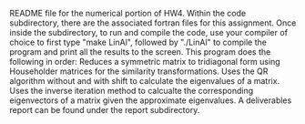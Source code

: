 README file for the numerical portion of HW4. Within the code subdirectory, there are the associated fortran files for this assignment.
Once inside the subdirectory, to run and compile the code, use your compiler of choice to first type "make LinAl", followed by "./LinAl" to compile the program 
and print all the results to the screen.
This program does the following in order: 
Reduces a symmetric matrix to tridiagonal form using Householder matrices for the similarity transformations.
Uses the QR algorithm without and with shift to calculate the eigenvalues of a matrix.
Uses the inverse iteration method to calcualte the corresponding eigenvectors of a matrix given the approximate eigenvalues. 
A deliverables report can be found under the report subdirectory.